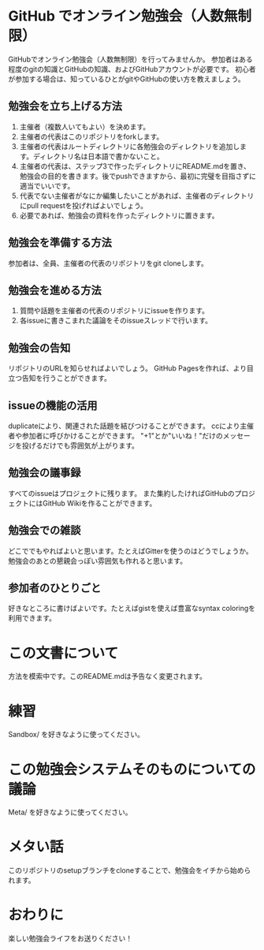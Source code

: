 # GitHub でオンライン勉強会（人数無制限）

GitHubでオンライン勉強会（人数無制限）を行ってみませんか。
参加者はある程度のgitの知識とGitHubの知識、およびGitHubアカウントが必要です。
初心者が参加する場合は、知っているひとがgitやGitHubの使い方を教えましょう。

## 勉強会を立ち上げる方法

1. 主催者（複数人いてもよい）を決めます。
2. 主催者の代表はこのリポジトリをforkします。
3. 主催者の代表はルートディレクトリに各勉強会のディレクトリを追加します。ディレクトリ名は日本語で書かないこと。
4. 主催者の代表は、ステップ3で作ったディレクトリにREADME.mdを置き、勉強会の目的を書きます。後でpushできますから、最初に完璧を目指さずに適当でいいです。
5. 代表でない主催者がなにか編集したいことがあれば、主催者のディレクトリにpull requestを投げればよいでしょう。
6. 必要であれば、勉強会の資料を作ったディレクトリに置きます。

## 勉強会を準備する方法

参加者は、全員、主催者の代表のリポジトリをgit cloneします。

## 勉強会を進める方法

1. 質問や話題を主催者の代表のリポジトリにissueを作ります。
2. 各issueに書きこまれた議論をそのissueスレッドで行います。

## 勉強会の告知

リポジトリのURLを知らせればよいでしょう。
GitHub Pagesを作れば、より目立つ告知を行うことができます。

## issueの機能の活用

duplicateにより、関連された話題を結びつけることができます。
ccにより主催者や参加者に呼びかけることができます。
"+1"とか"いいね！"だけのメッセージを投げるだけでも雰囲気が上がります。

## 勉強会の議事録

すべてのissueはプロジェクトに残ります。
また集約したければGitHubのプロジェクトにはGitHub Wikiを作ることができます。

## 勉強会での雑談

どこででもやればよいと思います。たとえばGitterを使うのはどうでしょうか。
勉強会のあとの懇親会っぽい雰囲気も作れると思います。

## 参加者のひとりごと

好きなところに書けばよいです。たとえばgistを使えば豊富なsyntax coloringを利用できます。

# この文書について

方法を模索中です。このREADME.mdは予告なく変更されます。

# 練習

Sandbox/ を好きなように使ってください。　

# この勉強会システムそのものについての議論

Meta/ を好きなように使ってください。

# メタい話

このリポジトリのsetupブランチをcloneすることで、勉強会をイチから始められます。

# おわりに

楽しい勉強会ライフをお送りください！
